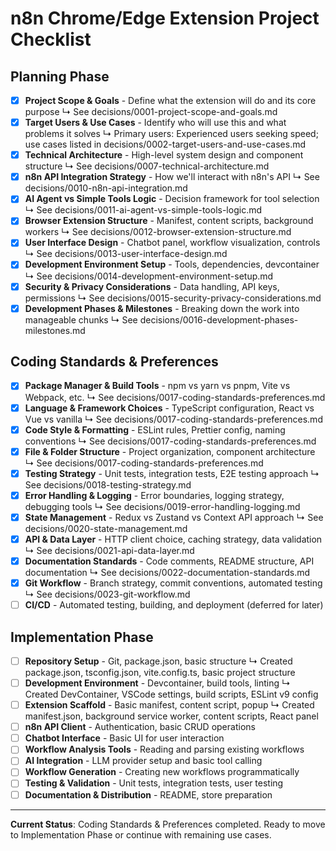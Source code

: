 # n8n Chrome/Edge Extension Project Checklist

## Planning Phase
- [x] **Project Scope & Goals** - Define what the extension will do and its core purpose
  ↳ See decisions/0001-project-scope-and-goals.md
- [x] **Target Users & Use Cases** - Identify who will use this and what problems it solves
  ↳ Primary users: Experienced users seeking speed; use cases listed in decisions/0002-target-users-and-use-cases.md
- [x] **Technical Architecture** - High-level system design and component structure
  ↳ See decisions/0007-technical-architecture.md
- [x] **n8n API Integration Strategy** - How we'll interact with n8n's API
  ↳ See decisions/0010-n8n-api-integration.md
- [x] **AI Agent vs Simple Tools Logic** - Decision framework for tool selection
  ↳ See decisions/0011-ai-agent-vs-simple-tools-logic.md
- [x] **Browser Extension Structure** - Manifest, content scripts, background workers
  ↳ See decisions/0012-browser-extension-structure.md
- [x] **User Interface Design** - Chatbot panel, workflow visualization, controls
  ↳ See decisions/0013-user-interface-design.md
- [x] **Development Environment Setup** - Tools, dependencies, devcontainer
  ↳ See decisions/0014-development-environment-setup.md
- [x] **Security & Privacy Considerations** - Data handling, API keys, permissions
  ↳ See decisions/0015-security-privacy-considerations.md
- [x] **Development Phases & Milestones** - Breaking down the work into manageable chunks
  ↳ See decisions/0016-development-phases-milestones.md

## Coding Standards & Preferences
- [x] **Package Manager & Build Tools** - npm vs yarn vs pnpm, Vite vs Webpack, etc.
  ↳ See decisions/0017-coding-standards-preferences.md
- [x] **Language & Framework Choices** - TypeScript configuration, React vs Vue vs vanilla
  ↳ See decisions/0017-coding-standards-preferences.md
- [x] **Code Style & Formatting** - ESLint rules, Prettier config, naming conventions
  ↳ See decisions/0017-coding-standards-preferences.md
- [x] **File & Folder Structure** - Project organization, component architecture
  ↳ See decisions/0017-coding-standards-preferences.md
- [x] **Testing Strategy** - Unit tests, integration tests, E2E testing approach
  ↳ See decisions/0018-testing-strategy.md
- [x] **Error Handling & Logging** - Error boundaries, logging strategy, debugging tools
  ↳ See decisions/0019-error-handling-logging.md
- [x] **State Management** - Redux vs Zustand vs Context API approach
  ↳ See decisions/0020-state-management.md
- [x] **API & Data Layer** - HTTP client choice, caching strategy, data validation
  ↳ See decisions/0021-api-data-layer.md
- [x] **Documentation Standards** - Code comments, README structure, API documentation
  ↳ See decisions/0022-documentation-standards.md
- [x] **Git Workflow** - Branch strategy, commit conventions, automated testing
  ↳ See decisions/0023-git-workflow.md
- [ ] **CI/CD** - Automated testing, building, and deployment (deferred for later)

## Implementation Phase
- [ ] **Repository Setup** - Git, package.json, basic structure
  ↳ Created package.json, tsconfig.json, vite.config.ts, basic project structure
- [ ] **Development Environment** - Devcontainer, build tools, linting
  ↳ Created DevContainer, VSCode settings, build scripts, ESLint v9 config
- [ ] **Extension Scaffold** - Basic manifest, content script, popup
  ↳ Created manifest.json, background service worker, content scripts, React panel
- [ ] **n8n API Client** - Authentication, basic CRUD operations
- [ ] **Chatbot Interface** - Basic UI for user interaction
- [ ] **Workflow Analysis Tools** - Reading and parsing existing workflows
- [ ] **AI Integration** - LLM provider setup and basic tool calling
- [ ] **Workflow Generation** - Creating new workflows programmatically
- [ ] **Testing & Validation** - Unit tests, integration tests, user testing
- [ ] **Documentation & Distribution** - README, store preparation

---

**Current Status**: Coding Standards & Preferences completed. Ready to move to Implementation Phase or continue with remaining use cases.
